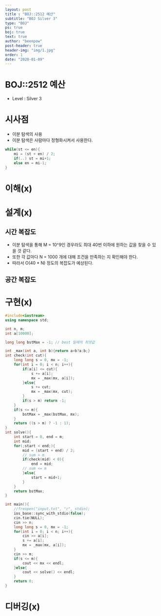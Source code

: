 ```yaml
---
layout: post
title : "BOJ::2512 예산"
subtitle: "BOJ Silver 3"
type: "BOJ"
ps: true
boj: true
text: true
author: "beenpow"
post-header: true
header-img: "img/1.jpg"
order: 1
date: "2020-01-09"
---
```


# BOJ::2512 예산
[BOJ]:<https://www.acmicpc.net/problem/2512>
- Level : Silver 3

# 시사점

- 이분 탐색의 사용
- 이분 탐색은 사람마다 정형화시켜서 사용한다.

```cpp
while(st <= en){
	mi = (st + en) / 2;
	if(..) st = mi+1;
	else en = mi-1;
}
```

# 이해(x)

# 설계(x)

## 시간 복잡도

- 이분 탐색을 통해 M = 10^9인 경우라도 최대 40번 이하에 원하는 값을 찾을 수 있을 것 같다.
- 또한 각 값마다 N = 1000 개에 대해 조건을 만족하는 지 확인해야 한다.
- 따라서 O(40 * N) 정도의 복잡도가 예상된다.

## 공간 복잡도

# 구현(x)

```cpp
#include<iostream>
using namespace std;

int n, m;
int a[10000];

long long bstMax = -1; // best 일때의 최댓값

int _max(int a, int b){return a>b?a:b;}
int check(int cut){
    long long s = 0, mx = -1;
    for(int i = 0; i < n; i++){
        if(a[i] <= cut){
            s += a[i];
            mx = _max(mx, a[i]);
        }else{
            s += cut;
            mx = _max(mx, cut);
        }
        if(s > m) return -1;
    }
    if(s <= m){
        bstMax = _max(bstMax, mx);
    }
    return ((s > m) ? -1 : 1);
}
int solve(){
    int start = 0, end = m;
    int mid;
    for(;start < end;){
        mid = (start + end) / 2;
        // sum > m
        if(check(mid) < 0){
            end = mid;
        // sum <= m
        }else{
            start = mid+1;
        }
    }
    return bstMax;
}

int main(){
    //freopen("input.txt", "r", stdin);
    ios_base::sync_with_stdio(false);
    cin.tie(NULL);
    cin >> n;
    long long s = 0, mx = -1;
    for(int i = 0; i < n; i++){
        cin >> a[i];
        s += a[i];
        mx = _max(mx, a[i]);
    }
    cin >> m;
    if(s <= m){
        cout << mx << endl;
    }else{
        cout << solve() << endl;
    }
    return 0;
}
```

# 디버깅(x)

